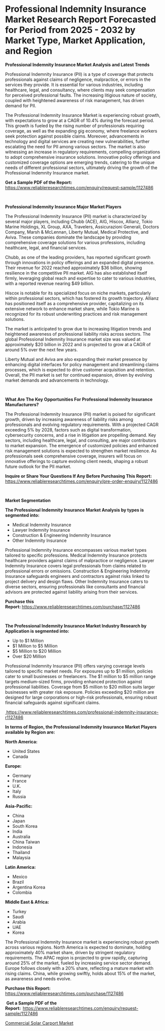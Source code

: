 <p><h1>Professional Indemnity Insurance Market Research Report Forecasted for Period from 2025 -  2032 by Market Type, Market Application, and Region</h1></p><p><strong>Professional Indemnity Insurance Market Analysis and Latest Trends</strong></p>
<p><p>Professional Indemnity Insurance (PII) is a type of coverage that protects professionals against claims of negligence, malpractice, or errors in the services they provide. It is essential for various industries, including healthcare, legal, and consultancy, where clients may seek compensation for perceived professional faults. The increasing litigious nature of society, coupled with heightened awareness of risk management, has driven demand for PII.</p><p>The Professional Indemnity Insurance Market is experiencing robust growth, with expectations to grow at a CAGR of 10.4% during the forecast period. This growth is fueled by the rising number of professionals requiring coverage, as well as the expanding gig economy, where freelance workers seek protection against possible claims. Moreover, advancements in technology and digital services are creating new vulnerabilities, further escalating the need for PII among various sectors. The market is also witnessing an increase in regulatory requirements, compelling organizations to adopt comprehensive insurance solutions. Innovative policy offerings and customized coverage options are emerging trends, catering to the unique needs of different professional sectors, ultimately driving the growth of the Professional Indemnity Insurance market.</p></p>
<p><strong>Get a Sample PDF of the Report:&nbsp;</strong> <a href="https://www.reliableresearchtimes.com/enquiry/request-sample/1127486?utm_campaign=3187&utm_medium=2&utm_source=Github&utm_content=ia&utm_term=06032025&utm_id=professional-indemnity-insurance">https://www.reliableresearchtimes.com/enquiry/request-sample/1127486</a></p>
<p>&nbsp;</p>
<p><strong>Professional Indemnity Insurance Major Market Players</strong></p>
<p><p>The Professional Indemnity Insurance (PII) market is characterized by several major players, including Chubb (ACE), AIG, Hiscox, Allianz, Tokio Marine Holdings, XL Group, AXA, Travelers, Assicurazioni Generali, Doctors Company, Marsh & McLennan, Liberty Mutual, Medical Protective, and Aviva. These companies dominate the landscape by providing comprehensive coverage solutions for various professions, including healthcare, legal, and financial services.</p><p>Chubb, as one of the leading providers, has reported significant growth through innovations in policy offerings and an expanded digital presence. Their revenue for 2022 reached approximately $36 billion, showing resilience in the competitive PII market. AIG has also established itself firmly, leveraging global reach and expertise to cater to various industries, with a reported revenue nearing $49 billion.</p><p>Hiscox is notable for its specialized focus on niche markets, particularly within professional sectors, which has fostered its growth trajectory. Allianz has positioned itself as a comprehensive provider, capitalizing on its extensive network to enhance market share, while Tokio Marine is recognized for its robust underwriting practices and risk management solutions.</p><p>The market is anticipated to grow due to increasing litigation trends and heightened awareness of professional liability risks across sectors. The global Professional Indemnity Insurance market size was valued at approximately $20 billion in 2022 and is projected to grow at a CAGR of around 5% over the next few years.</p><p>Liberty Mutual and Aviva are also expanding their market presence by enhancing digital interfaces for policy management and streamlining claims processes, which is expected to drive customer acquisition and retention. Overall, the PII market is set for continued expansion, driven by evolving market demands and advancements in technology.</p></p>
<p>&nbsp;</p>
<p><strong>What Are The Key Opportunities For Professional Indemnity Insurance Manufacturers?</strong></p>
<p><p>The Professional Indemnity Insurance (PII) market is poised for significant growth, driven by increasing awareness of liability risks among professionals and evolving regulatory requirements. With a projected CAGR exceeding 5% by 2028, factors such as digital transformation, cybersecurity concerns, and a rise in litigation are propelling demand. Key sectors, including healthcare, legal, and consulting, are major contributors to market expansion. The emergence of customized policies and enhanced risk management solutions is expected to strengthen market resilience. As professionals seek comprehensive coverage, insurers will focus on innovative offerings to capture evolving client needs, shaping a robust future outlook for the PII market.</p></p>
<p><strong>Inquire or Share Your Questions If Any Before Purchasing This Report:</strong> <a href="https://www.reliableresearchtimes.com/enquiry/pre-order-enquiry/1127486?utm_campaign=3187&utm_medium=2&utm_source=Github&utm_content=ia&utm_term=06032025&utm_id=professional-indemnity-insurance">https://www.reliableresearchtimes.com/enquiry/pre-order-enquiry/1127486</a></p>
<p>&nbsp;</p>
<p><strong>Market Segmentation</strong></p>
<p><strong>The Professional Indemnity Insurance Market Analysis by types is segmented into:</strong></p>
<p><ul><li>Medical Indemnity Insurance</li><li>Lawyer Indemnity Insurance</li><li>Construction & Engineering Indemnity Insurance</li><li>Other Indemnity Insurance</li></ul></p>
<p><p>Professional Indemnity Insurance encompasses various market types tailored to specific professions. Medical Indemnity Insurance protects healthcare providers against claims of malpractice or negligence. Lawyer Indemnity Insurance covers legal professionals from claims related to professional errors or omissions. Construction & Engineering Indemnity Insurance safeguards engineers and contractors against risks linked to project delivery and design flaws. Other Indemnity Insurance caters to diverse sectors, ensuring professionals like consultants and financial advisors are protected against liability arising from their services.</p></p>
<p><strong>Purchase this Report:&nbsp;</strong><a href="https://www.reliableresearchtimes.com/purchase/1127486?utm_campaign=3187&utm_medium=2&utm_source=Github&utm_content=ia&utm_term=06032025&utm_id=professional-indemnity-insurance">https://www.reliableresearchtimes.com/purchase/1127486</a></p>
<p>&nbsp;</p>
<p><strong>The Professional Indemnity Insurance Market Industry Research by Application is segmented into:</strong></p>
<p><ul><li>Up to $1 Million</li><li>$1 Million to $5 Million</li><li>$5 Million to $20 Million</li><li>Over $20 Million</li></ul></p>
<p><p>Professional Indemnity Insurance (PII) offers varying coverage levels tailored to specific market needs. For exposures up to $1 million, policies cater to small businesses or freelancers. The $1 million to $5 million range targets medium-sized firms, providing enhanced protection against professional liabilities. Coverage from $5 million to $20 million suits larger businesses with greater risk exposure. Policies exceeding $20 million are designed for large corporations or high-risk professionals, ensuring robust financial safeguards against significant claims.</p></p>
<p><a href="https://www.reliableresearchtimes.com/professional-indemnity-insurance-r1127486?utm_campaign=3187&utm_medium=2&utm_source=Github&utm_content=ia&utm_term=06032025&utm_id=professional-indemnity-insurance">&nbsp;https://www.reliableresearchtimes.com/professional-indemnity-insurance-r1127486</a></p>
<p><strong>In terms of Region, the Professional Indemnity Insurance Market Players available by Region are:</strong></p>
<p>
    <p> <strong> North America: </strong>
        <ul>
            <li>United States</li>
            <li>Canada</li>
        </ul>
        </p> 
    <p> <strong> Europe: </strong>
        <ul>
            <li>Germany</li>
            <li>France</li>
            <li>U.K.</li>
            <li>Italy</li>
            <li>Russia</li>
        </ul>
        </p> 
    <p> <strong> Asia-Pacific: </strong>
        <ul>
            <li>China</li>
            <li>Japan</li>
            <li>South Korea</li>
            <li>India</li>
            <li>Australia</li>
            <li>China Taiwan</li>
            <li>Indonesia</li>
            <li>Thailand</li>
            <li>Malaysia</li>
        </ul>
        </p> 
    <p> <strong> Latin America: </strong>
        <ul>
            <li>Mexico</li>
            <li>Brazil</li>
            <li>Argentina Korea</li>
            <li>Colombia</li>
        </ul>
        </p> 
    <p> <strong> Middle East & Africa: </strong>
        <ul>
            <li>Turkey</li>
            <li>Saudi</li>
            <li>Arabia</li>
            <li>UAE</li>
            <li>Korea</li>
        </ul>
    </p>
    </p>
<p><p>The Professional Indemnity Insurance market is experiencing robust growth across various regions. North America is expected to dominate, holding approximately 40% market share, driven by stringent regulatory requirements. The APAC region is projected to grow rapidly, capturing around 25% of the market, fueled by increasing service sector demand. Europe follows closely with a 20% share, reflecting a mature market with rising claims. China, while growing swiftly, holds about 15% of the market, as awareness and needs evolve.</p></p>
<p><strong>Purchase this Report: </strong><a href="https://www.reliableresearchtimes.com/purchase/1127486?utm_campaign=3187&utm_medium=2&utm_source=Github&utm_content=ia&utm_term=06032025&utm_id=professional-indemnity-insurance">https://www.reliableresearchtimes.com/purchase/1127486</a></p>
<p>&nbsp;<strong>Get a Sample PDF of the Report:&nbsp;&nbsp;</strong><a href="https://www.reliableresearchtimes.com/enquiry/request-sample/1127486?utm_campaign=3187&utm_medium=2&utm_source=Github&utm_content=ia&utm_term=06032025&utm_id=professional-indemnity-insurance">https://www.reliableresearchtimes.com/enquiry/request-sample/1127486</a></p>
<p><strong></strong></p>
<p><p><a href="https://github.com/muhjanaidu/Market-Research-Report-List-1/blob/main/commercial-solar-carport-market.md?utm_campaign=3187&utm_medium=2&utm_source=Github&utm_content=ia&utm_term=06032025&utm_id=professional-indemnity-insurance">Commercial Solar Carport Market</a></p></p>